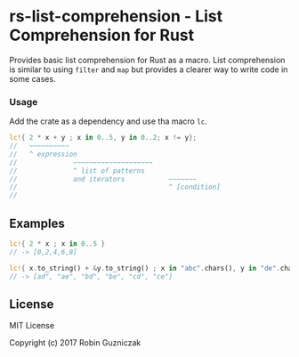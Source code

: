 # rs-list-comprehension - List Comprehension for Rust

Provides basic list comprehension for Rust as a macro. List comprehension is similar to using `filter` and `map` but provides a clearer way to write code in some cases.

### Usage
Add the crate as a dependency and use tha macro `lc`.
```rust
lc!{ 2 * x + y ; x in 0..5, y in 0..2; x != y};
//   ~~~~~~~~~~ 
//   ^ expression
//              ~~~~~~~~~~~~~~~~~~~~
//              ^ list of patterns
//              and iterators           ~~~~~~~
//                                      ^ [condition]
//
```

## Examples
```rust
lc!{ 2 * x ; x in 0..5 }
// -> [0,2,4,6,8]

lc!{ x.to_string() + &y.to_string() ; x in "abc".chars(), y in "de".chars()}
// -> [ad", "ae", "bd", "be", "cd", "ce"]
```

## License
MIT License

Copyright (c) 2017 Robin Guzniczak